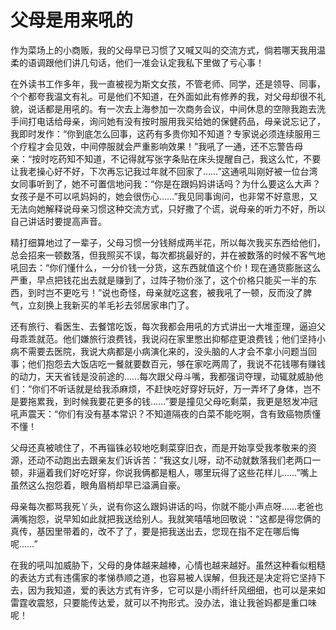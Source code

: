 # 父母是用来吼的

作为菜场上的小商贩，我的父母早已习惯了又喊又叫的交流方式，倘若哪天我用温柔的语调跟他们讲几句话，他们一准会认定我私下里做了亏心事！ 

在外读书工作多年，我一直被视为斯文女孩，不管老师、同学，还是领导、同事，个个都夸我温文有礼。可是他们不知道，在外面如此有修养的我，对父母却很不礼貌，说话都是用吼的。有一次去上海参加一次商务会议，中间休息的空隙我跑去洗手间打电话给母亲，询问她有没有按时服用我买给她的保健药品，母亲说忘记了，我即时发作：“你到底怎么回事，这药有多贵你知不知道？专家说必须连续服用三个疗程才会见效，中间停服就会严重影响效果！”我吼了一通，还不忘警告母亲：“按时吃药知不知道，不记得就写张字条贴在床头提醒自己，我这么忙，不要让我老操心好不好，下次再忘记我过年就不回家了……”这通吼叫刚好被一位台湾女同事听到了，她不可置信地问我：“你是在跟妈妈讲话吗？为什么要这么大声？女孩子是不可以吼妈妈的，她会很伤心……”我见同事询问，也非常不好意思，又无法向她解释说母亲习惯这种交流方式，只好撒了个谎，说母亲的听力不好，所以自己讲话时要提高声音。 

精打细算地过了一辈子，父母习惯一分钱掰成两半花，所以每次我买东西给他们，总会招来一顿数落，但我照买不误，每次都挑最好的，并在被数落的时候不客气地吼回去：“你们懂什么，一分价钱一分货，这东西就值这个价！现在通货膨胀这么严重，早点把钱花出去就是赚到了，过阵子物价涨了，这个价格只能买一半的东西，到时岂不更吃亏！”说也奇怪，母亲就吃这套，被我吼了一顿，反而没了脾气，立刻换上我新买的羊毛衫去邻居家串门了。 

还有旅行、看医生、去餐馆吃饭，每次我都会用吼的方式讲出一大堆歪理，逼迫父母乖乖就范。他们嫌旅行浪费钱，我说闷在家里憋出抑郁症更浪费钱；他们坚持小病不需要去医院，我说大病都是小病演化来的，没头脑的人才会不拿小问题当回事；他们抱怨去大饭店吃一餐就要数百元，够在家吃两周了，我说不花钱哪有赚钱的动力，天天省钱是没前途的……每次跟父母斗嘴，我都强词夺理，动辄就威胁他们：“你们不听话就是给我添麻烦，不赶快吃好穿好玩好，万一弄坏了身体，岂不是要拖累我，到时候我要花更多的钱……”要是撞见父母吃剩菜，我更是怒发冲冠吼声震天：“你们有没有基本常识？不知道隔夜的白菜不能吃啊，含有致癌物质懂不懂！ 

父母还真被唬住了，不再锱铢必较地吃剩菜穿旧衣，而是开始享受我孝敬来的资源，还动不动跑出去跟亲友们诉诉苦：“我这女儿呀，动不动就数落我们老两口一顿，非逼着我们好吃好穿，你说我俩都是粗人，哪里玩得了这些花样儿……”嘴上虽然这么抱怨着，眼角眉梢却早已溢满自豪。 

母亲每次都骂我死丫头，说有你这么跟妈讲话的吗，你就不能小声点呀……老爸也满嘴抱怨，说早知如此就把我送给别人。我就笑嘻嘻地回敬说：“这都是得您俩的真传，基因里带着的，改不了了，要是把我送出去，您现在指不定在哪后悔呢……” 

在我的吼叫加威胁下，父母的身体越来越棒，心情也越来越好。虽然这种看似粗糙的表达方式有违儒家的孝悌恭顺之道，也容易被人误解，但我还是决定将它坚持下去，因为我知道，爱的表达方式有许多，它可以是小雨纤纤风细细，也可以是来如雷霆收震怒，只要能传达爱，就可以不拘形式。没办法，谁让我爸妈都是重口味呢！